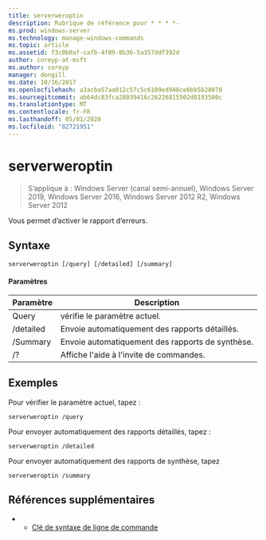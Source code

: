 ```yaml
---
title: serverweroptin
description: Rubrique de référence pour * * * *-
ms.prod: windows-server
ms.technology: manage-windows-commands
ms.topic: article
ms.assetid: f3c0b0af-cafb-4f09-8b36-5a357ddf392d
author: coreyp-at-msft
ms.author: coreyp
manager: dongill
ms.date: 10/16/2017
ms.openlocfilehash: a3acba57aa012c57c5c6109ed948ce6bb5b28078
ms.sourcegitcommit: ab64dc83fca28039416c26226815502d0193500c
ms.translationtype: MT
ms.contentlocale: fr-FR
ms.lasthandoff: 05/01/2020
ms.locfileid: "82721951"
---
```

# <a name="serverweroptin"></a>serverweroptin

> S’applique à : Windows Server (canal semi-annuel), Windows Server 2019, Windows Server 2016, Windows Server 2012 R2, Windows Server 2012

Vous permet d’activer le rapport d’erreurs.
## <a name="syntax"></a>Syntaxe
```
serverweroptin [/query] [/detailed] [/summary]
```
#### <a name="parameters"></a>Paramètres
|Paramètre|Description|
|-------|--------|
|Query|vérifie le paramètre actuel.|
|/detailed|Envoie automatiquement des rapports détaillés.|
|/Summary|Envoie automatiquement des rapports de synthèse.|
|/?|Affiche l'aide à l'invite de commandes.|
## <a name="examples"></a>Exemples
Pour vérifier le paramètre actuel, tapez :
```
serverweroptin /query
```
Pour envoyer automatiquement des rapports détaillés, tapez :
```
serverweroptin /detailed
```
Pour envoyer automatiquement des rapports de synthèse, tapez
```
serverweroptin /summary
```
## <a name="additional-references"></a>Références supplémentaires
-   - [Clé de syntaxe de ligne de commande](command-line-syntax-key.md)

